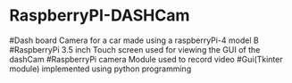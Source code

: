 # RaspberryPI-DASHCam
#Dash board Camera for a car made using a raspberryPi-4 model B
#RaspberryPi 3.5 inch Touch screen used for viewing the GUI of the dashCam
#RaspberryPi camera Module used to record video
#Gui(Tkinter module) implemented using python programming
